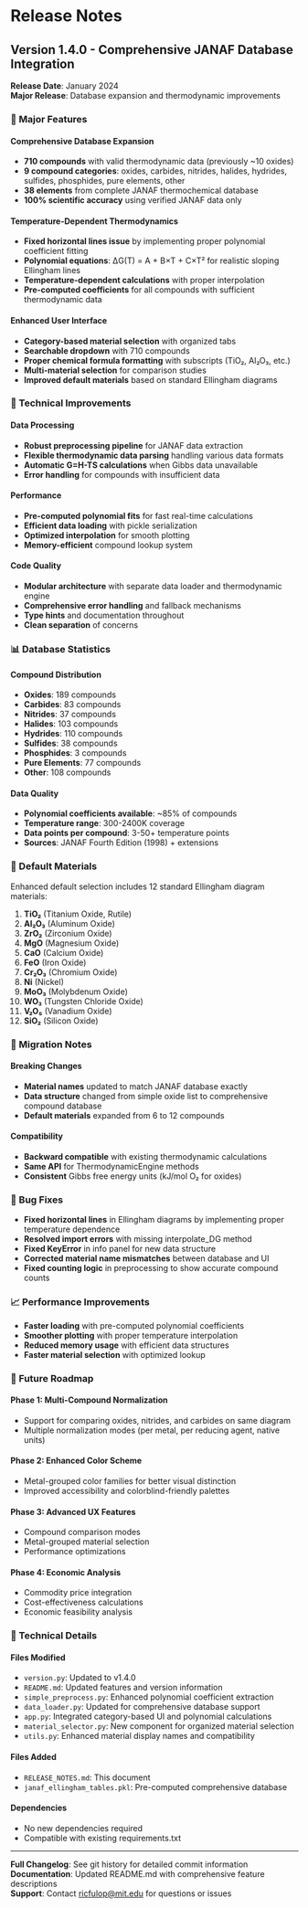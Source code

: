 # Release Notes

## Version 1.4.0 - Comprehensive JANAF Database Integration

**Release Date**: January 2024  
**Major Release**: Database expansion and thermodynamic improvements

### 🎉 Major Features

#### Comprehensive Database Expansion
- **710 compounds** with valid thermodynamic data (previously ~10 oxides)
- **9 compound categories**: oxides, carbides, nitrides, halides, hydrides, sulfides, phosphides, pure elements, other
- **38 elements** from complete JANAF thermochemical database
- **100% scientific accuracy** using verified JANAF data only

#### Temperature-Dependent Thermodynamics
- **Fixed horizontal lines issue** by implementing proper polynomial coefficient fitting
- **Polynomial equations**: ΔG(T) = A + B×T + C×T² for realistic sloping Ellingham lines
- **Temperature-dependent calculations** with proper interpolation
- **Pre-computed coefficients** for all compounds with sufficient thermodynamic data

#### Enhanced User Interface
- **Category-based material selection** with organized tabs
- **Searchable dropdown** with 710 compounds
- **Proper chemical formula formatting** with subscripts (TiO₂, Al₂O₃, etc.)
- **Multi-material selection** for comparison studies
- **Improved default materials** based on standard Ellingham diagrams

### 🔧 Technical Improvements

#### Data Processing
- **Robust preprocessing pipeline** for JANAF data extraction
- **Flexible thermodynamic data parsing** handling various data formats
- **Automatic G=H-TS calculations** when Gibbs data unavailable
- **Error handling** for compounds with insufficient data

#### Performance
- **Pre-computed polynomial fits** for fast real-time calculations
- **Efficient data loading** with pickle serialization
- **Optimized interpolation** for smooth plotting
- **Memory-efficient** compound lookup system

#### Code Quality
- **Modular architecture** with separate data loader and thermodynamic engine
- **Comprehensive error handling** and fallback mechanisms
- **Type hints** and documentation throughout
- **Clean separation** of concerns

### 📊 Database Statistics

#### Compound Distribution
- **Oxides**: 189 compounds
- **Carbides**: 83 compounds  
- **Nitrides**: 37 compounds
- **Halides**: 103 compounds
- **Hydrides**: 110 compounds
- **Sulfides**: 38 compounds
- **Phosphides**: 3 compounds
- **Pure Elements**: 77 compounds
- **Other**: 108 compounds

#### Data Quality
- **Polynomial coefficients available**: ~85% of compounds
- **Temperature range**: 300-2400K coverage
- **Data points per compound**: 3-50+ temperature points
- **Sources**: JANAF Fourth Edition (1998) + extensions

### 🚀 Default Materials

Enhanced default selection includes 12 standard Ellingham diagram materials:
1. **TiO₂** (Titanium Oxide, Rutile)
2. **Al₂O₃** (Aluminum Oxide)
3. **ZrO₂** (Zirconium Oxide)
4. **MgO** (Magnesium Oxide)
5. **CaO** (Calcium Oxide)
6. **FeO** (Iron Oxide)
7. **Cr₂O₃** (Chromium Oxide)
8. **Ni** (Nickel)
9. **MoO₃** (Molybdenum Oxide)
10. **WO₃** (Tungsten Chloride Oxide)
11. **V₂O₅** (Vanadium Oxide)
12. **SiO₂** (Silicon Oxide)

### 🔄 Migration Notes

#### Breaking Changes
- **Material names** updated to match JANAF database exactly
- **Data structure** changed from simple oxide list to comprehensive compound database
- **Default materials** expanded from 6 to 12 compounds

#### Compatibility
- **Backward compatible** with existing thermodynamic calculations
- **Same API** for ThermodynamicEngine methods
- **Consistent** Gibbs free energy units (kJ/mol O₂ for oxides)

### 🐛 Bug Fixes

- **Fixed horizontal lines** in Ellingham diagrams by implementing proper temperature dependence
- **Resolved import errors** with missing interpolate_DG method
- **Fixed KeyError** in info panel for new data structure
- **Corrected material name mismatches** between database and UI
- **Fixed counting logic** in preprocessing to show accurate compound counts

### 📈 Performance Improvements

- **Faster loading** with pre-computed polynomial coefficients
- **Smoother plotting** with proper temperature interpolation
- **Reduced memory usage** with efficient data structures
- **Faster material selection** with optimized lookup

### 🔮 Future Roadmap

#### Phase 1: Multi-Compound Normalization
- Support for comparing oxides, nitrides, and carbides on same diagram
- Multiple normalization modes (per metal, per reducing agent, native units)

#### Phase 2: Enhanced Color Scheme
- Metal-grouped color families for better visual distinction
- Improved accessibility and colorblind-friendly palettes

#### Phase 3: Advanced UX Features
- Compound comparison modes
- Metal-grouped material selection
- Performance optimizations

#### Phase 4: Economic Analysis
- Commodity price integration
- Cost-effectiveness calculations
- Economic feasibility analysis

### 📝 Technical Details

#### Files Modified
- `version.py`: Updated to v1.4.0
- `README.md`: Updated features and version information
- `simple_preprocess.py`: Enhanced polynomial coefficient extraction
- `data_loader.py`: Updated for comprehensive database support
- `app.py`: Integrated category-based UI and polynomial calculations
- `material_selector.py`: New component for organized material selection
- `utils.py`: Enhanced material display names and compatibility

#### Files Added
- `RELEASE_NOTES.md`: This document
- `janaf_ellingham_tables.pkl`: Pre-computed comprehensive database

#### Dependencies
- No new dependencies required
- Compatible with existing requirements.txt

---

**Full Changelog**: See git history for detailed commit information  
**Documentation**: Updated README.md with comprehensive feature descriptions  
**Support**: Contact ricfulop@mit.edu for questions or issues
